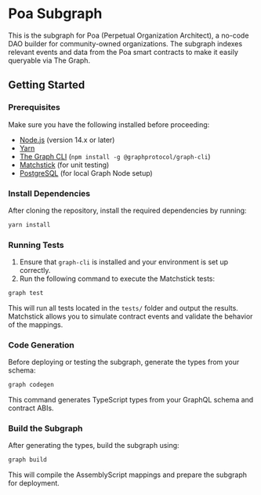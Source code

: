 # Poa Subgraph

This is the subgraph for Poa (Perpetual Organization Architect), a no-code DAO builder for community-owned organizations. The subgraph indexes relevant events and data from the Poa smart contracts to make it easily queryable via The Graph.

## Getting Started

### Prerequisites

Make sure you have the following installed before proceeding:

- [Node.js](https://nodejs.org/en/download/) (version 14.x or later)
- [Yarn](https://yarnpkg.com/getting-started/install)
- [The Graph CLI](https://thegraph.com/docs/en/developer/quick-start/#install-the-graph-cli) (`npm install -g @graphprotocol/graph-cli`)
- [Matchstick](https://thegraph.com/docs/en/developer/matchstick/) (for unit testing)
- [PostgreSQL](https://www.postgresql.org/download/) (for local Graph Node setup)

### Install Dependencies

After cloning the repository, install the required dependencies by running:

```bash
yarn install
```

### Running Tests

1. Ensure that `graph-cli` is installed and your environment is set up correctly.
2. Run the following command to execute the Matchstick tests:

```bash
graph test
```

This will run all tests located in the `tests/` folder and output the results. Matchstick allows you to simulate contract events and validate the behavior of the mappings.
### Code Generation

Before deploying or testing the subgraph, generate the types from your schema:

```bash
graph codegen
```

This command generates TypeScript types from your GraphQL schema and contract ABIs.

### Build the Subgraph

After generating the types, build the subgraph using:

```bash
graph build
```

This will compile the AssemblyScript mappings and prepare the subgraph for deployment.
